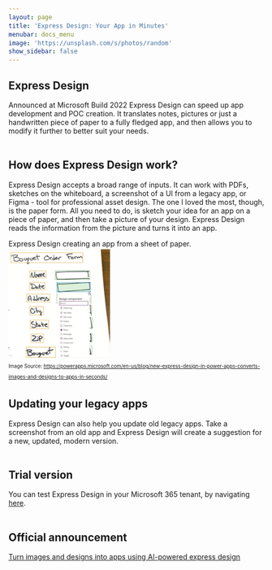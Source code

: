 ```yaml
---
layout: page
title: 'Express Design: Your App in Minutes'
menubar: docs_menu
image: 'https://unsplash.com/s/photos/random'
show_sidebar: false
---
```



## Express Design
Announced at Microsoft Build 2022 Express Design can speed up app development and POC creation. It translates notes, pictures or just a handwritten piece of paper to a fully fledged app, and then allows you to modify it further to better suit your needs.
<br/>
<br/>
## How does Express Design work?
Express Design accepts a broad range of inputs. It can work with PDFs, sketches on the whiteboard, a screenshot of a UI from a legacy app, or Figma - tool for professional asset design. The one I loved the most, though, is the paper form. All you need to do, is sketch your idea for an app on a piece of paper, and then take a picture of your design. Express Design reads the information from the picture and turns it into an app. 
<br/>


Express Design creating an app from a sheet of paper.
<br/>
<img src="/articles/images/ExpressDesign.png" width="200">
<br/>
<sub><sup>Image Source: https://powerapps.microsoft.com/en-us/blog/new-express-design-in-power-apps-converts-images-and-designs-to-apps-in-seconds/ </sup></sub>



## Updating your legacy apps
Express Design can also help you update old legacy apps. Take a screenshot from an old app and Express Design will create a suggestion for a new, updated, modern version.
<br/>
<br/>
## Trial version
You can test Express Design in your Microsoft 365 tenant, by navigating [here](https://make.powerapps.com/?utm_source=blog&utm_campaign=expressdesign).
<br/>
<br/>
## Official announcement
[Turn images and designs into apps using AI-powered express design](https://powerapps.microsoft.com/en-us/blog/new-express-design-in-power-apps-converts-images-and-designs-to-apps-in-seconds/)
